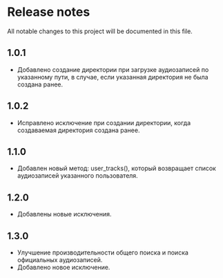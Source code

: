 # Release notes
All notable changes to this project will be documented in this file.

## 1.0.1
- Добавлено создание директории при загрузке аудиозаписей по указанному пути,
в случае, если указанная директория не была создана ранее.

## 1.0.2
- Исправлено исключение при создании директории, когда создаваемая директория создана ранее.

## 1.1.0
- Добавлен новый метод: user_tracks(), который возвращает список аудиозаписей указанного пользователя.

## 1.2.0
- Добавлены новые исключения.

## 1.3.0
- Улучшение производительности общего поиска и поиска официальных аудиозаписей.
- Добавлено новое исключение.